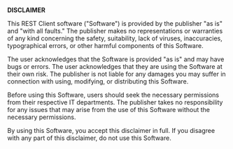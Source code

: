**DISCLAIMER**

This REST Client software ("Software") is provided by the publisher "as is" and "with all faults." The publisher makes no representations or warranties of any kind concerning the safety, suitability, lack of viruses, inaccuracies, typographical errors, or other harmful components of this Software.

The user acknowledges that the Software is provided "as is" and may have bugs or errors. The user acknowledges that they are using the Software at their own risk. The publisher is not liable for any damages you may suffer in connection with using, modifying, or distributing this Software.

Before using this Software, users should seek the necessary permissions from their respective IT departments. The publisher takes no responsibility for any issues that may arise from the use of this Software without the necessary permissions.

By using this Software, you accept this disclaimer in full. If you disagree with any part of this disclaimer, do not use this Software.
